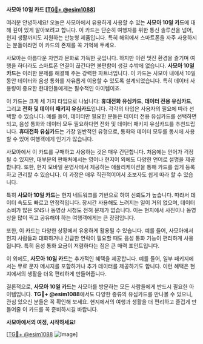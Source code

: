 **사모아 10일 카드 [[TG💪+ @esim1088](https://t.me/s/esim1088)]**

여러분 안녕하세요! 오늘은 사모아에서 유용하게 사용할 수 있는 **사모아 10일 카드**에 대해 깊이 있게 알아보려고 합니다. 이 카드는 단순히 여행자를 위한 통신 솔루션을 넘어, 현지 생활까지도 지원하는 만능형 제품입니다. 특히 해외에서 스마트폰을 자주 사용하시는 분들이라면 이 카드의 존재를 꼭 기억해 두세요.

사모아는 아름다운 자연과 문화로 가득한 곳입니다. 하지만 이런 멋진 환경을 즐기며 여행을 하더라도 스마트폰 연결이 끊긴다면 불편함이 생길 수밖에 없습니다. **사모아 10일 카드**는 이러한 문제를 해결해 주는 강력한 파트너입니다. 이 카드는 사모아 내에서 10일 동안 데이터와 음성 통화를 자유롭게 이용할 수 있도록 설계되었습니다. 특히 데이터 사용량이 중요한 현대인들에게는 필수적인 아이템이죠.

이 카드는 크게 세 가지 타입으로 나뉩니다: **휴대전화 유심카드**, **데이터 전용 유심카드**, 그리고 **전화 및 데이터 패키지 유심카드**입니다. 각각의 타입은 사용자의 필요에 따라 선택할 수 있습니다. 예를 들어, 데이터만 필요한 분들은 데이터 전용 유심카드를 선택하면 되고, 음성 통화와 데이터 모두 필요하다면 전화 및 데이터 패키지 유심카드를 추천드립니다. **휴대전화 유심카드**는 가장 일반적인 유형으로, 통화와 데이터 모두를 동시에 사용할 수 있어 여행객에게 인기가 많습니다.

사모아에서 이 카드를 구매하고 사용하는 것은 매우 간단합니다. 처음에는 언어가 걱정될 수 있지만, 대부분의 판매처에서는 영어나 현지어 외에도 다양한 언어로 설명을 제공합니다. 또한, 현지 모바일 운영사에서 제공하는 애플리케이션을 통해 카드를 쉽게 등록하고 관리할 수 있습니다. 이 과정은 매우 직관적이어서 초보자도 쉽게 따라 할 수 있습니다.

특히 **사모아 10일 카드**는 현지 네트워크를 기반으로 하여 신뢰도가 높습니다. 따라서 데이터 속도도 빠르고 안정적입니다. 장시간 사용해도 느려지는 일이 거의 없으며, 데이터 소비가 많은 SNS나 동영상 시청도 전혀 문제가 없습니다. 이는 현지에서 사진이나 동영상을 많이 찍고 공유해야 하는 여행객에게는 큰 장점입니다.

또한, 이 카드는 다양한 상황에서 유용하게 활용될 수 있습니다. 예를 들어, 사모아에서 현지 사람들과 대화하거나 긴급한 연락이 필요할 때도 음성 통화 기능이 편리하게 사용됩니다. 특히 음성 통화 요금이 저렴하다는 점은 큰 매력 포인트입니다.

이 외에도, **사모아 10일 카드**는 추가적인 혜택을 제공합니다. 예를 들어, 일부 패키지에서는 무료 문자 메시지를 포함하거나 추가 데이터를 제공하기도 합니다. 이런 혜택은 현지에서의 생활을 더욱 편리하게 만들어줍니다.

결론적으로, **사모아 10일 카드**는 사모아를 방문하는 모든 사람들에게 반드시 필요한 아이템입니다. **TG💪+ @esim1088**에서도 다양한 종류의 유심카드를 만나볼 수 있으니, 관심 있으신 분들은 꼭 확인해 보세요. 현지에서의 여행과 생활을 더 편리하고 즐겁게 만들어줄 이 카드를 꼭 준비하시길 바랍니다.

**사모아에서의 여정, 시작하세요!**

[[TG💪+ @esim1088](https://t.me/s/esim1088) ![Image](https://i.postimg.cc/Y0z9fWf4/image.png)]